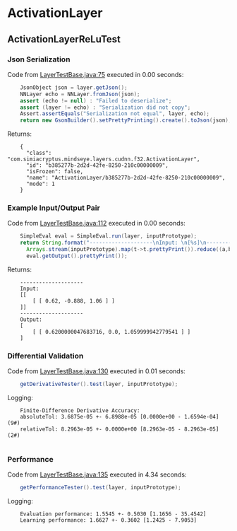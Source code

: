 # ActivationLayer
## ActivationLayerReLuTest
### Json Serialization
Code from [LayerTestBase.java:75](../../../../../../../../../MindsEye/src/test/java/com/simiacryptus/mindseye/layers/LayerTestBase.java#L75) executed in 0.00 seconds: 
```java
    JsonObject json = layer.getJson();
    NNLayer echo = NNLayer.fromJson(json);
    assert (echo != null) : "Failed to deserialize";
    assert (layer != echo) : "Serialization did not copy";
    Assert.assertEquals("Serialization not equal", layer, echo);
    return new GsonBuilder().setPrettyPrinting().create().toJson(json);
```

Returns: 

```
    {
      "class": "com.simiacryptus.mindseye.layers.cudnn.f32.ActivationLayer",
      "id": "b385277b-2d2d-42fe-8250-210c00000009",
      "isFrozen": false,
      "name": "ActivationLayer/b385277b-2d2d-42fe-8250-210c00000009",
      "mode": 1
    }
```



### Example Input/Output Pair
Code from [LayerTestBase.java:112](../../../../../../../../../MindsEye/src/test/java/com/simiacryptus/mindseye/layers/LayerTestBase.java#L112) executed in 0.00 seconds: 
```java
    SimpleEval eval = SimpleEval.run(layer, inputPrototype);
    return String.format("--------------------\nInput: \n[%s]\n--------------------\nOutput: \n%s",
      Arrays.stream(inputPrototype).map(t->t.prettyPrint()).reduce((a,b)->a+",\n"+b).get(),
      eval.getOutput().prettyPrint());
```

Returns: 

```
    --------------------
    Input: 
    [[
    	[ [ 0.62, -0.888, 1.06 ] ]
    ]]
    --------------------
    Output: 
    [
    	[ [ 0.6200000047683716, 0.0, 1.059999942779541 ] ]
    ]
```



### Differential Validation
Code from [LayerTestBase.java:130](../../../../../../../../../MindsEye/src/test/java/com/simiacryptus/mindseye/layers/LayerTestBase.java#L130) executed in 0.01 seconds: 
```java
    getDerivativeTester().test(layer, inputPrototype);
```
Logging: 
```
    Finite-Difference Derivative Accuracy:
    absoluteTol: 3.6875e-05 +- 6.8988e-05 [0.0000e+00 - 1.6594e-04] (9#)
    relativeTol: 8.2963e-05 +- 0.0000e+00 [8.2963e-05 - 8.2963e-05] (2#)
    
```

### Performance
Code from [LayerTestBase.java:135](../../../../../../../../../MindsEye/src/test/java/com/simiacryptus/mindseye/layers/LayerTestBase.java#L135) executed in 4.34 seconds: 
```java
    getPerformanceTester().test(layer, inputPrototype);
```
Logging: 
```
    Evaluation performance: 1.5545 +- 0.5030 [1.1656 - 35.4542]
    Learning performance: 1.6627 +- 0.3602 [1.2425 - 7.9053]
    
```

